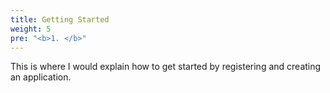 ```yaml
---
title: Getting Started
weight: 5
pre: "<b>1. </b>"
---
```


This is where I would explain how to get started by registering and creating an application.